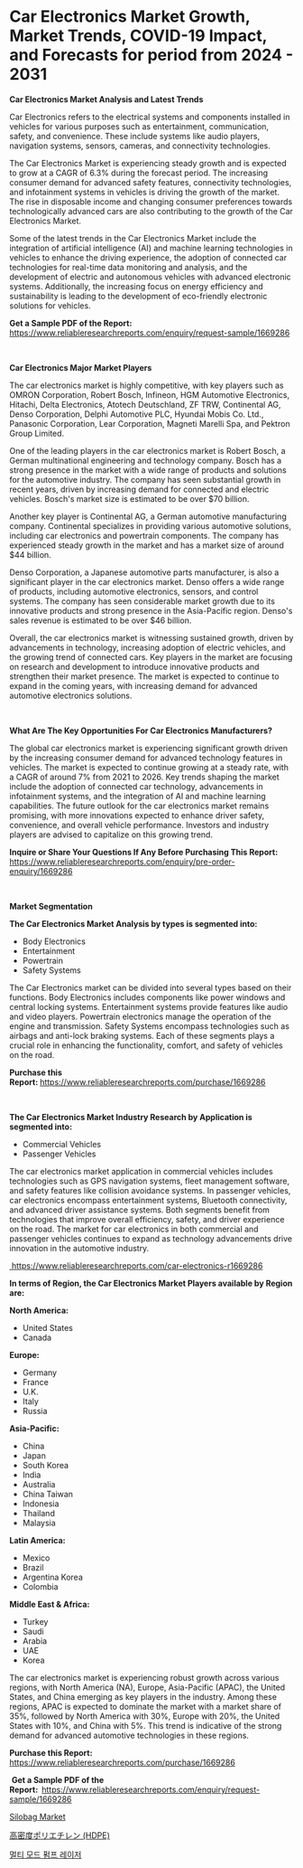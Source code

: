 <p><h1>Car Electronics Market Growth, Market Trends, COVID-19 Impact, and Forecasts for period from 2024 - 2031</h1></p><p><strong>Car Electronics Market Analysis and Latest Trends</strong></p>
<p><p>Car Electronics refers to the electrical systems and components installed in vehicles for various purposes such as entertainment, communication, safety, and convenience. These include systems like audio players, navigation systems, sensors, cameras, and connectivity technologies.</p><p>The Car Electronics Market is experiencing steady growth and is expected to grow at a CAGR of 6.3% during the forecast period. The increasing consumer demand for advanced safety features, connectivity technologies, and infotainment systems in vehicles is driving the growth of the market. The rise in disposable income and changing consumer preferences towards technologically advanced cars are also contributing to the growth of the Car Electronics Market.</p><p>Some of the latest trends in the Car Electronics Market include the integration of artificial intelligence (AI) and machine learning technologies in vehicles to enhance the driving experience, the adoption of connected car technologies for real-time data monitoring and analysis, and the development of electric and autonomous vehicles with advanced electronic systems. Additionally, the increasing focus on energy efficiency and sustainability is leading to the development of eco-friendly electronic solutions for vehicles.</p></p>
<p><strong>Get a Sample PDF of the Report:&nbsp;</strong> <a href="https://www.reliableresearchreports.com/enquiry/request-sample/1669286">https://www.reliableresearchreports.com/enquiry/request-sample/1669286</a></p>
<p>&nbsp;</p>
<p><strong>Car Electronics Major Market Players</strong></p>
<p><p>The car electronics market is highly competitive, with key players such as OMRON Corporation, Robert Bosch, Infineon, HGM Automotive Electronics, Hitachi, Delta Electronics, Atotech Deutschland, ZF TRW, Continental AG, Denso Corporation, Delphi Automotive PLC, Hyundai Mobis Co. Ltd., Panasonic Corporation, Lear Corporation, Magneti Marelli Spa, and Pektron Group Limited. </p><p>One of the leading players in the car electronics market is Robert Bosch, a German multinational engineering and technology company. Bosch has a strong presence in the market with a wide range of products and solutions for the automotive industry. The company has seen substantial growth in recent years, driven by increasing demand for connected and electric vehicles. Bosch's market size is estimated to be over $70 billion.</p><p>Another key player is Continental AG, a German automotive manufacturing company. Continental specializes in providing various automotive solutions, including car electronics and powertrain components. The company has experienced steady growth in the market and has a market size of around $44 billion.</p><p>Denso Corporation, a Japanese automotive parts manufacturer, is also a significant player in the car electronics market. Denso offers a wide range of products, including automotive electronics, sensors, and control systems. The company has seen considerable market growth due to its innovative products and strong presence in the Asia-Pacific region. Denso's sales revenue is estimated to be over $46 billion.</p><p>Overall, the car electronics market is witnessing sustained growth, driven by advancements in technology, increasing adoption of electric vehicles, and the growing trend of connected cars. Key players in the market are focusing on research and development to introduce innovative products and strengthen their market presence. The market is expected to continue to expand in the coming years, with increasing demand for advanced automotive electronics solutions.</p></p>
<p>&nbsp;</p>
<p><strong>What Are The Key Opportunities For Car Electronics Manufacturers?</strong></p>
<p><p>The global car electronics market is experiencing significant growth driven by the increasing consumer demand for advanced technology features in vehicles. The market is expected to continue growing at a steady rate, with a CAGR of around 7% from 2021 to 2026. Key trends shaping the market include the adoption of connected car technology, advancements in infotainment systems, and the integration of AI and machine learning capabilities. The future outlook for the car electronics market remains promising, with more innovations expected to enhance driver safety, convenience, and overall vehicle performance. Investors and industry players are advised to capitalize on this growing trend.</p></p>
<p><strong>Inquire or Share Your Questions If Any Before Purchasing This Report:</strong> <a href="https://www.reliableresearchreports.com/enquiry/pre-order-enquiry/1669286">https://www.reliableresearchreports.com/enquiry/pre-order-enquiry/1669286</a></p>
<p>&nbsp;</p>
<p><strong>Market Segmentation</strong></p>
<p><strong>The Car Electronics Market Analysis by types is segmented into:</strong></p>
<p><ul><li>Body Electronics</li><li>Entertainment</li><li>Powertrain</li><li>Safety Systems</li></ul></p>
<p><p>The Car Electronics market can be divided into several types based on their functions. Body Electronics includes components like power windows and central locking systems. Entertainment systems provide features like audio and video players. Powertrain electronics manage the operation of the engine and transmission. Safety Systems encompass technologies such as airbags and anti-lock braking systems. Each of these segments plays a crucial role in enhancing the functionality, comfort, and safety of vehicles on the road.</p></p>
<p><strong>Purchase this Report:&nbsp;</strong><a href="https://www.reliableresearchreports.com/purchase/1669286">https://www.reliableresearchreports.com/purchase/1669286</a></p>
<p>&nbsp;</p>
<p><strong>The Car Electronics Market Industry Research by Application is segmented into:</strong></p>
<p><ul><li>Commercial Vehicles</li><li>Passenger Vehicles</li></ul></p>
<p><p>The car electronics market application in commercial vehicles includes technologies such as GPS navigation systems, fleet management software, and safety features like collision avoidance systems. In passenger vehicles, car electronics encompass entertainment systems, Bluetooth connectivity, and advanced driver assistance systems. Both segments benefit from technologies that improve overall efficiency, safety, and driver experience on the road. The market for car electronics in both commercial and passenger vehicles continues to expand as technology advancements drive innovation in the automotive industry.</p></p>
<p><a href="https://www.reliableresearchreports.com/car-electronics-r1669286">&nbsp;https://www.reliableresearchreports.com/car-electronics-r1669286</a></p>
<p><strong>In terms of Region, the Car Electronics Market Players available by Region are:</strong></p>
<p>
    <p> <strong> North America: </strong>
        <ul>
            <li>United States</li>
            <li>Canada</li>
        </ul>
        </p> 
    <p> <strong> Europe: </strong>
        <ul>
            <li>Germany</li>
            <li>France</li>
            <li>U.K.</li>
            <li>Italy</li>
            <li>Russia</li>
        </ul>
        </p> 
    <p> <strong> Asia-Pacific: </strong>
        <ul>
            <li>China</li>
            <li>Japan</li>
            <li>South Korea</li>
            <li>India</li>
            <li>Australia</li>
            <li>China Taiwan</li>
            <li>Indonesia</li>
            <li>Thailand</li>
            <li>Malaysia</li>
        </ul>
        </p> 
    <p> <strong> Latin America: </strong>
        <ul>
            <li>Mexico</li>
            <li>Brazil</li>
            <li>Argentina Korea</li>
            <li>Colombia</li>
        </ul>
        </p> 
    <p> <strong> Middle East & Africa: </strong>
        <ul>
            <li>Turkey</li>
            <li>Saudi</li>
            <li>Arabia</li>
            <li>UAE</li>
            <li>Korea</li>
        </ul>
    </p>
    </p>
<p><p>The car electronics market is experiencing robust growth across various regions, with North America (NA), Europe, Asia-Pacific (APAC), the United States, and China emerging as key players in the industry. Among these regions, APAC is expected to dominate the market with a market share of 35%, followed by North America with 30%, Europe with 20%, the United States with 10%, and China with 5%. This trend is indicative of the strong demand for advanced automotive technologies in these regions.</p></p>
<p><strong>Purchase this Report: </strong><a href="https://www.reliableresearchreports.com/purchase/1669286">https://www.reliableresearchreports.com/purchase/1669286</a></p>
<p>&nbsp;<strong>Get a Sample PDF of the Report:&nbsp;&nbsp;</strong><a href="https://www.reliableresearchreports.com/enquiry/request-sample/1669286">https://www.reliableresearchreports.com/enquiry/request-sample/1669286</a></p>
<p><strong></strong></p>
<p><p><a href="https://github.com/kaiserrayhan25/Market-Research-Report-List-1/blob/main/silobag-market.md">Silobag Market</a></p><p><a href="https://github.com/oqxogxyvqe90775/Market-Research-Report-List-2/blob/main/2278991121941.md">高密度ポリエチレン (HDPE)</a></p><p><a href="https://github.com/ROBERTS65DAVID/Market-Research-Report-List-1/blob/main/7096397113960.md">멀티 모드 펌프 레이저</a></p></p>